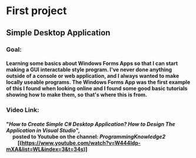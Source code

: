 # First project

## Simple Desktop Application

### Goal:
#### Learning some basics about Windows Forms Apps so that I can start making a GUI interactable style program. I've never done anything outside of a console or web application, and I always wanted to make locally useable programs. The Windows Forms App was the first example of this I found when looking online and I found some good basic tutorials showing how to make them, so that's where this is from.

### Video Link:
#### "_How to Create Simple C# Desktop Application? How to Design The Application in Visual Studio_",<br> &emsp; posted to Youtube on the channel: _ProgrammingKnowledge2_ <br> &emsp; &emsp;[(https://www.youtube.com/watch?v=W444ldp-mXA&list=WL&index=3&t=34s)]